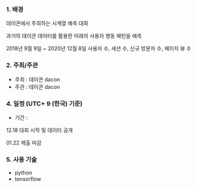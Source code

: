 ### 1. 배경 

데이콘에서 주최하는 시계열 예측 대회

과거의 데이콘 데이터를 활용한 미래의 사용자 행동 패턴을 예측 

2018년 9월 9일 ~ 2020년 12월 8일 사용자 수, 세션 수, 신규 방문자 수, 페이지 뷰 수

### 2. 주최/주관

- 주최 : 데이콘 dacon
- 주관 : 데이콘 dacon


### 4. 일정 (UTC+ 9 (한국) 기준)

- 기간 : 

12.18
대회 시작 및 데이터 공개

01.22
제출 마감

### 5. 사용 기술

 - python
 - tensorflow
